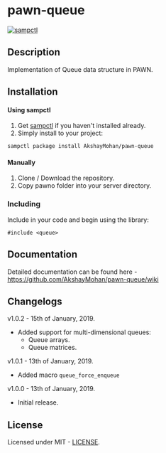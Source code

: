 # pawn-queue

[![sampctl](https://shields.southcla.ws/badge/sampctl-pawn--queue-2f2f2f.svg?style=for-the-badge)](https://github.com/AkshayMohan/pawn-queue)

## Description

Implementation of Queue data structure in PAWN.

## Installation
#### Using sampctl
1. Get [sampctl](https://github.com/Southclaws/sampctl) if you haven't installed already.
2. Simply install to your project:

```bash
sampctl package install AkshayMohan/pawn-queue
```

#### Manually
1. Clone / Download the repository.
2. Copy pawno folder into your server directory.

### Including
Include in your code and begin using the library:

```pawn
#include <queue>
```

## Documentation
Detailed documentation can be found here - https://github.com/AkshayMohan/pawn-queue/wiki

## Changelogs

v1.0.2 - 15th of January, 2019.
- Added support for multi-dimensional queues:
	- Queue arrays.
	- Queue matrices.

v1.0.1 - 13th of January, 2019.
- Added macro `queue_force_enqueue`

v1.0.0 - 13th of January, 2019.
- Initial release.

## License
Licensed under MIT - [LICENSE](https://github.com/AkshayMohan/pawn-queue/blob/master/LICENSE).